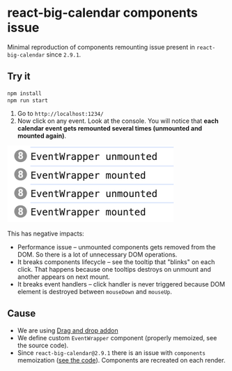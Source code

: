 # react-big-calendar components issue

Minimal reproduction of components remounting issue present in `react-big-calendar` since `2.9.1`.

## Try it

```
npm install
npm run start
```

1. Go to `http://localhost:1234/`
2. Now click on any event. Look at the console. You will notice that **each calendar event gets remounted several times (unmounted and mounted again)**.

![Screenshot](img/screenshot.png)

This has negative impacts:

- Performance issue – unmounted components gets removed from the DOM. So there is a lot of unnecessary DOM operations.
- It breaks components lifecycle – see the tooltip that "blinks" on each click. That happens because one tooltips destroys on unmount and another appears on next mount.
- It breaks event handlers – click handler is never triggered because DOM element is destroyed between `mouseDown` and `mouseUp`.

## Cause

- We are using [Drag and drop addon](https://jquense.github.io/react-big-calendar/examples/?path=/docs/additional-examples-drag-and-drop--draggable-and-resizable)
- We define custom `EventWrapper` component (properly memoized, see the source code).
- Since `react-big-calendar@2.9.1` there is an issue with `components` memoization ([see the code](https://github.com/jquense/react-big-calendar/compare/v1.9.0...v1.9.1#diff-c738fb7a202dfca92df5203012dbc02bffe6d0480f9cdb845883c70c15d4a9c6R101)). Components are recreated on each render.
